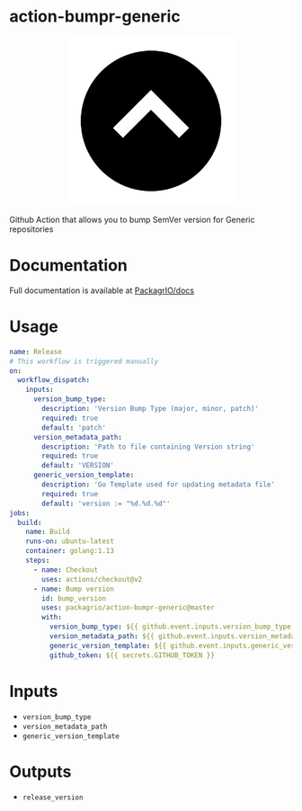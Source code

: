 # action-bumpr-generic

<p align="center">
  <a href="https://github.com/PackagrIO/docs">
  <img width="300" alt="portfolio_view" src="https://github.com/PackagrIO/bumpr/raw/master/images/bumpr.png">
  </a>
</p>

Github Action that allows you to bump SemVer version for Generic repositories

# Documentation
Full documentation is available at [PackagrIO/docs](https://github.com/PackagrIO/docs)

# Usage

```yaml
name: Release
# This workflow is triggered manually
on:
  workflow_dispatch:
    inputs:
      version_bump_type:
        description: 'Version Bump Type (major, minor, patch)'
        required: true
        default: 'patch'
      version_metadata_path:
        description: 'Path to file containing Version string'
        required: true
        default: 'VERSION'
      generic_version_template:
        description: 'Go Template used for updating metadata file'
        required: true
        default: 'version := "%d.%d.%d"'
jobs:
  build:
    name: Build
    runs-on: ubuntu-latest
    container: golang:1.13
    steps:
      - name: Checkout
        uses: actions/checkout@v2
      - name: Bump version
        id: bump_version
        uses: packagrio/action-bumpr-generic@master
        with:
          version_bump_type: ${{ github.event.inputs.version_bump_type }}
          version_metadata_path: ${{ github.event.inputs.version_metadata_path }}
          generic_version_template: ${{ github.event.inputs.generic_version_template }}
          github_token: ${{ secrets.GITHUB_TOKEN }}
```

# Inputs

- `version_bump_type`
- `version_metadata_path`
- `generic_version_template`

# Outputs

- `release_version`
